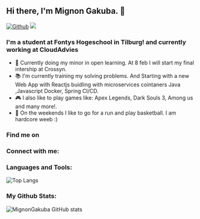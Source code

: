 ## Hi there, I'm Mignon Gakuba. 👋 
[![Github](https://img.shields.io/github/followers/MignonGakuba?label=Follow&style=social)](https://github.com/MignonGakuba) ![](https://visitor-badge.laobi.icu/badge?page_id=MignonGakuba.MignonGakuba)

### I'm a student at Fontys Hogeschool in Tilburg! and currently working at CloudAdvies

  - 🏫 Currently doing my minor in open learning.  At 8 feb  I will start my final intership at Crossyn.
  - 📚 I'm currently training my solving problems. And Starting with a new Web App with Reactjs buidling with microservices cointaners Java ,Javascript Docker, Spring CI/CD.
  - 🎮 I also like to play games like: Apex Legends, Dark Souls 3, Among us and many more!.
  - 🌲 On the weekends I like to go for a run and play basketball. I am hardcore weeb :)


### Find me on 

### Connect with me:

### Languages and Tools:
![Top Langs](https://github-readme-stats.vercel.app/api/top-langs/?username=MignonGakuba&theme=tokyonight&hide=language)

### My Github Stats:
![MignonGakuba  GitHub stats](https://github-readme-stats.vercel.app/api?username=mignongakuba&theme=dark&show_icons=true)
